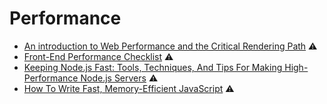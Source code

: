 # Performance

* [An introduction to Web Performance and the Critical Rendering Path](https://medium.freecodecamp.org/an-introduction-to-web-performance-and-the-critical-rendering-path-ce1fb5029494) ⚠️
* [Front-End Performance Checklist](https://github.com/thedaviddias/Front-End-Performance-Checklist) ⚠️
* [Keeping Node.js Fast: Tools, Techniques, And Tips For Making High-Performance Node.js Servers](https://www.smashingmagazine.com/2018/06/nodejs-tools-techniques-performance-servers/) ⚠️
* [How To Write Fast, Memory-Efficient JavaScript](https://www.smashingmagazine.com/2012/11/writing-fast-memory-efficient-javascript/) ⚠️

